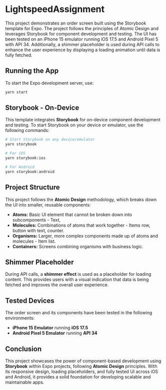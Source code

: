 
# LightspeedAssignment

This project demonstrates an order screen built using the Storybook template for Expo. The project follows the principles of Atomic Design and leverages Storybook for component development and testing. The UI has been tested on an iPhone 15 emulator running iOS 17.5 and Android Pixel 5 with API 34. Additionally, a shimmer placeholder is used during API calls to enhance the user experience by displaying a loading animation until data is fully fetched.

## Running the App

To start the Expo development server, use:

```sh
yarn start
```

## Storybook - On-Device

This template integrates **Storybook** for on-device component development and testing. To start Storybook on your device or emulator, use the following commands:

```sh
# Start Storybook on any device/emulator
yarn storybook

# For iOS
yarn storybook:ios

# For Android
yarn storybook:android
```
## Project Structure

This project follows the **Atomic Design** methodology, which breaks down the UI into smaller, reusable components:

- **Atoms:** Basic UI element that cannot be broken down into subcomponents  - Text, 
- **Molecules:** Combinations of atoms that work together - Items row, button with text, counter.
- **Organisms:** Larger, more complex components made up of atoms and molecules - Item list.
- **Containers:** Screens combining organisms with business logic.

## Shimmer Placeholder

During API calls, a **shimmer effect** is used as a placeholder for loading content. This provides users with a visual indication that data is being fetched and improves the overall user experience.

## Tested Devices

The order screen and its components have been tested in the following environments:

- **iPhone 15 Emulator** running **iOS 17.5**
- **Android Pixel 5 Emulator** running **API 34**

## Conclusion

This project showcases the power of component-based development using **Storybook** within Expo projects, following **Atomic Design** principles. With its responsive design, loading placeholders, and fully tested UI across iOS and Android, it provides a solid foundation for developing scalable and maintainable apps.
